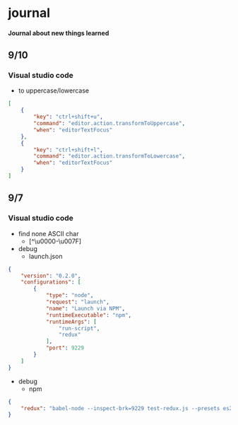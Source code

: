 # journal
#### Journal about new things learned

## 9/10
### Visual studio code
- to uppercase/lowercase
```json
[
    {
        "key": "ctrl+shift+u",
        "command": "editor.action.transformToUppercase",
        "when": "editorTextFocus"
    },
    {
        "key": "ctrl+shift+l",
        "command": "editor.action.transformToLowercase",
        "when": "editorTextFocus"
    }
]
```

## 9/7
### Visual studio code
- find none ASCII char
    - [^\u0000-\u007F]
- debug
    - launch.json
```json
{
    "version": "0.2.0",
    "configurations": [
        {
            "type": "node",
            "request": "launch",
            "name": "Launch via NPM",
            "runtimeExecutable": "npm",
            "runtimeArgs": [
                "run-script",
                "redux"
            ],
            "port": 9229
        }
    ]
}
```
- debug
    - npm
```json
{
    "redux": "babel-node --inspect-brk=9229 test-redux.js --presets es2015,stage-2"
}
```

